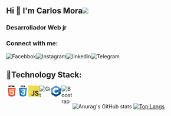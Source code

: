 ## Hi 👋 I'm Carlos Mora<img width="50px" src="https://github.githubassets.com/images/mona-whisper.gif">
### Desarrollador Web jr
### Connect with me:
[<img align="left" alt="Facebbok" src="https://img.shields.io/badge/Facebook-1877F2?style=for-the-badge&logo=facebook&logoColor=white">][Facebook]
[<img align="left" alt="Instagram" src="https://img.shields.io/badge/Instagram-E4405F?style=for-the-badge&logo=instagram&logoColor=white">][Instagram]
[<img align="left" alt="linkedin" src="https://img.shields.io/badge/LinkedIn-0077B5?style=for-the-badge&logo=linkedin&logoColor=white">][linkedin]
[<img align="left" alt="Telegram" src="https://img.shields.io/badge/Telegram-2CA5E0?style=for-the-badge&logo=telegram&logoColor=white">][Telegram]

[Facebook]:https://www.facebook.com/carlosstiven.morahoyos/
[Instagram]:https://www.instagram.com/carlos_mora024/
[linkedin]:https://www.linkedin.com/in/carlos-mora-592a421a7/
[Telegram]:https://t.me/Fozzy3
<br>

## :dart:Technology Stack:

<img align="left" width="30px" alt="HTML5" src="https://raw.githubusercontent.com/github/explore/80688e429a7d4ef2fca1e82350fe8e3517d3494d/topics/html/html.png">
<img align="left" width="30px" alt="CSS" src="https://raw.githubusercontent.com/github/explore/80688e429a7d4ef2fca1e82350fe8e3517d3494d/topics/css/css.png">
<img align="left" width="30px" alt="JavaScript" src="https://raw.githubusercontent.com/github/explore/80688e429a7d4ef2fca1e82350fe8e3517d3494d/topics/javascript/javascript.png">
<img align="left" width="30px" alt="Git" src="https://avatars.githubusercontent.com/u/18133?s=200&v=4">
<img align="left" width="30px" alt="C++" src="https://raw.githubusercontent.com/github/explore/80688e429a7d4ef2fca1e82350fe8e3517d3494d/topics/cpp/cpp.png">
<img align="left" width="30px" alt="Boostrap" src="https://seocom.agency/wp-content/uploads/2019/02/bootstrap-stack.png">


<br>
<br>


![Anurag's GitHub stats](https://github-readme-stats.vercel.app/api?username=Fozzy3&theme=algolia&show_icons=true)
[![Top Langs](https://github-readme-stats.vercel.app/api/top-langs/?username=Fozzy3&layout=compact)](https://github.com/anuraghazra/github-readme-stats)


